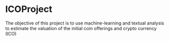 # ICOProject

The objective of this project is to use machine-learning and textual analysis to estimate the valuation of the initial coin offerings and crypto currency (ICO)
